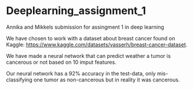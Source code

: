# Deeplearning_assignment_1
Annika and Mikkels submission for assingment 1 in deep learning

We have chosen to work with a dataset about breast cancer found on Kaggle: https://www.kaggle.com/datasets/yasserh/breast-cancer-dataset.

We have made a neural network that can predict weather a tumor is cancerous or not based on 10 imput features.

Our neural network has a 92% accuracy in the test-data, only mis-classifying one tumor as non-cancerous but in reality it was cancerous.
